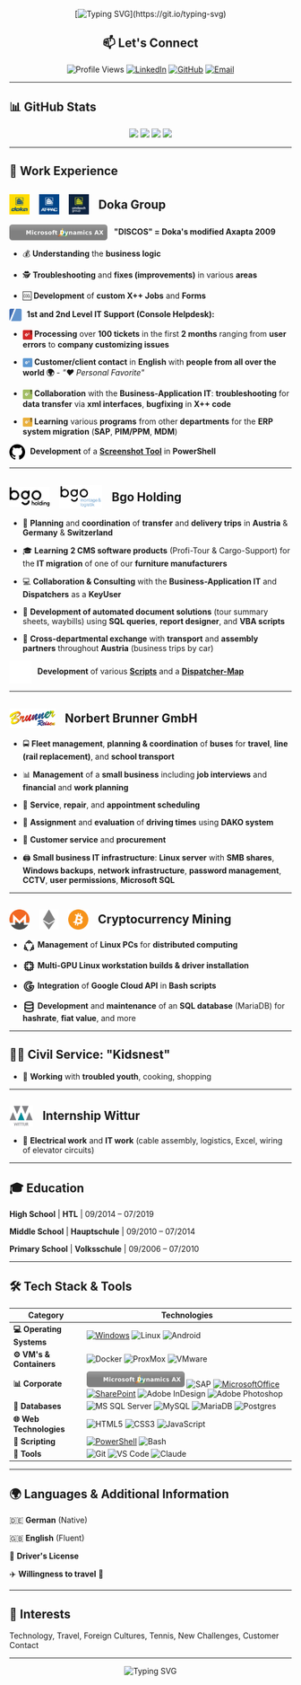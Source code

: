 <div align="center">
  
  <!-- Dynamic Typing Headline -->
  [![Typing SVG](https://readme-typing-svg.herokuapp.com?font=Fira+Code&size=28&duration=3000&pause=1000&color=00FF00&background=1A1A1A&center=true&vCenter=true&multiline=true&width=900&height=120&lines=👋+Welcome+to+my+GitHub!;🔧+Automation+Enthusiast+%7C+Problem+Solver;🏝️+Currently+on+Holiday!)](https://git.io/typing-svg)

## 📫 Let's Connect

![Profile Views](https://komarev.com/ghpvc/?username=Ezellhof&label=Profile%20views&color=00FF00&style=for-the-badge&labelColor=1A1A1A)
[![LinkedIn](https://img.shields.io/badge/LinkedIn-0077B5?style=for-the-badge&logo=linkedin&logoColor=white)](https://www.linkedin.com/in/erik-zellhofer-k1999?utm_source=share&utm_campaign=share_via&utm_content=profile&utm_medium=android_app)
[![GitHub](https://img.shields.io/badge/GitHub-100000?style=for-the-badge&logo=github&logoColor=white)](https://github.com/Ezellhof)
[![Email](https://img.shields.io/badge/Email-D14836?style=for-the-badge&logo=gmail&logoColor=white)](mailto:erik@kingslayer.cc)

</div>

---

## 📊 GitHub Stats

<div align="center">

<img height="150em" src="https://github-readme-stats.vercel.app/api/pin/?username=Ezellhof&repo=doka-screenshottool&theme=radical&bg_color=1A1A1A&title_color=00FF00&text_color=ffffff&icon_color=00FF00&border_color=00FF00&description_lines_count=3" />
<img height="150em" src="https://github-readme-stats.vercel.app/api?username=Ezellhof&show_icons=true&theme=radical&bg_color=1A1A1A&title_color=00FF00&text_color=ffffff&icon_color=00FF00&border_color=00FF00" />

<img height="150em" src="https://github-readme-stats.vercel.app/api/top-langs/?username=Ezellhof&layout=compact&theme=radical&bg_color=1A1A1A&title_color=00FF00&text_color=ffffff&border_color=00FF00" />
<img height="150em" src="https://github-readme-streak-stats.herokuapp.com/?user=Ezellhof&theme=radical&background=1A1A1A&stroke=00FF00&ring=00FF00&fire=00FF00&currStreakNum=ffffff&sideNums=ffffff&currStreakLabel=00FF00&sideLabels=ffffff&dates=ffffff" />

</div>

---

## 💼 Work Experience

## <img src="./assets/Doka_Logo_Square_RGB.svg" height="36" style="vertical-align: middle; margin-right: 12px;"> <img src="./assets/AtPac_Logo_Square_RGB.svg" height="36" style="vertical-align: middle; margin-right: 12px;"> <img src="./assets/UG_Logo_Square_RGB_Lime_Blue.svg" height="36" style="vertical-align: middle; margin-right: 12px;"> <span style="vertical-align: middle;">Doka Group</span>

<img src="assets/AX2009_Badge.svg" alt="Logo" style="height: 2.0em; vertical-align: middle;"> &nbsp; **"DISCOS" = Doka's modified Axapta 2009**

* 💰 **Understanding** the **business logic**

- 🕵 **Troubleshooting** and **fixes (improvements)** in various **areas**

* 🆒 **Development** of **custom X++ Jobs** and **Forms**

<img src="assets/helpdesk-logo.svg" alt="Logo" style="height: 1.6em; vertical-align: middle; margin-left; margin-right: 5px;"> **1st and 2nd Level IT Support (Console Helpdesk):** 

* <img src="assets/Red_Bomb_Explo_Ticket.svg" alt="Red_Bomb_Ticket" style="height: 1.2em; vertical-align: middle;"> **Processing** over **100 tickets** in the first **2 months** ranging from **user errors** to **company customizing issues**

- <img src="assets/Blue_Ticket.svg" alt="Blue_Ticket" style="height: 1.2em; vertical-align: middle;">  **Customer/client contact** in **English** with **people from all over the world 🌍** - *"❤️ Personal Favorite"*

* <img src="assets/Green_Bomb_Explo_Ticket.svg" alt="Blue_Ticket" style="height: 1.2em; vertical-align: middle;"> **Collaboration** with the **Business-Application IT**: **troubleshooting** for **data transfer** via **xml interfaces**, **bugfixing** in **X++ code**

- <img src="assets/Yellow_Bomb_Explo_Ticket.svg" alt="Blue_Ticket" style="height: 1.2em; vertical-align: middle;"> **Learning** various **programs** from other **departments** for the **ERP system migration** (**SAP**, **PIM/PPM**, **MDM**)

<a href="https://github.com/Ezellhof"><img src="assets/github.svg" alt="Logo" style="height: 2.0em; vertical-align: middle; margin-right:5px;"></a> **Development** of a **[Screenshot Tool](https://github.com/Ezellhof/DOKA-ScreenShotTool)** in **PowerShell**

---

## <img src="assets/bgo_holding.svg" class="svg-darkmode" alt="Logo" style="height: 1.7em; vertical-align: middle; margin-right: 12px;"> <img src="assets/bgo_montage.svg" class="svg-darkmode" alt="Logo" style="height: 2.0em; vertical-align: middle; margin-right: 12px;"> <span style="vertical-align: middle;">Bgo Holding</span>

* 🚛 **Planning** and **coordination** of **transfer** and **delivery trips** in **Austria** & **Germany** & **Switzerland**

- 🎓 **Learning** **2 CMS software products** (Profi-Tour & Cargo-Support) for the **IT migration** of one of our **furniture manufacturers**

* 💻 **Collaboration & Consulting** with the **Business-Application IT** and **Dispatchers** as a **KeyUser**

- 🧾 **Development of automated document solutions** (tour summary sheets, waybills) using **SQL queries**, **report designer**, and **VBA scripts**

* 💁 **Cross-departmental exchange** with **transport** and **assembly partners** throughout **Austria** (business trips by car)

<a href="https://github.com/BMLZellEr/bgo_montage_und_logistik"><picture><source media="(prefers-color-scheme: dark)" srcset="assets/github-button-dark.svg"><img src="assets/github-button-light.svg" alt="GitHub" height="40" style="vertical-align: middle; margin-right: 10px;"></picture></a>**Development** of various **[Scripts](https://github.com/BMLZellEr/bgo_montage_und_logistik/tree/main/excel-makros)** and a **[Dispatcher-Map](https://bmlzeller.github.io/bgo_montage_und_logistik/austria_cargo_zone_map/index.html)**

---

## <img src="assets/Brunner_Logo.svg" alt="Logo" style="height: 1.7em; vertical-align: middle; margin-right: 12px;"> <span style="vertical-align: middle;">Norbert Brunner GmbH</span>

* 🚍 **Fleet management**, **planning & coordination** of **buses** for **travel**, **line (rail replacement)**, and **school transport**

- 📊 **Management** of a **small business** including **job interviews** and **financial** and **work planning**

* 📆 **Service**, **repair**, and **appointment scheduling**

- 🚌 **Assignment** and **evaluation** of **driving times** using **DAKO system**

* 💸 **Customer service** and **procurement**

- 🖨️ **Small business IT infrastructure**: **Linux server** with **SMB shares**, **Windows backups**, **network infrastructure**, **password management**, **CCTV**, **user permissions**, **Microsoft SQL**

---

## <img src="assets/monero-colored.svg" alt="Logo" style="height: 1.7em; vertical-align: middle; margin-right: 12px;"> <img src="assets/ethereum-colored.svg" alt="Logo" style="height: 1.7em; vertical-align: middle; margin-right: 12px;"> <img src="assets/bitcoin-colored.svg" alt="Logo" style="height: 1.7em; vertical-align: middle; margin-right: 12px;"> <span style="vertical-align: middle;">Cryptocurrency Mining</span>

* <img src="assets/ubuntu.svg" class="svg-darkmode"  alt="Logo" style="height: 1.6em; vertical-align: middle;"> **Management** of **Linux PCs** for **distributed computing**

- <img src="assets/cpu.svg" class="svg-darkmode"  alt="Logo" style="height: 1.6em; vertical-align: middle;"> **Multi-GPU Linux workstation builds & driver installation**

* <img src="assets/google.svg" class="svg-darkmode" alt="Logo" style="height: 1.6em; vertical-align: middle;">  **Integration** of **Google Cloud API** in **Bash scripts**

- <img src="assets/database.svg" class="svg-darkmode"  alt="Logo" style="height: 1.6em; vertical-align: middle;"> **Development** and **maintenance** of an **SQL database** (MariaDB) for **hashrate**, **fiat value**, and more

---

## 🧑‍🏫 Civil Service: "Kidsnest"

* 🤹 **Working** with **troubled youth**, cooking, shopping

---

## <img src="assets/wittur.svg" alt="Logo" style="height: 1.7em; vertical-align: middle; margin-right: 12px;"> <span style="vertical-align: middle;">Internship Wittur</span>

* 🔌 **Electrical work** and **IT work** (cable assembly, logistics, Excel, wiring of elevator circuits)

---

## 🎓 Education

**High School** | **HTL** | 09/2014 – 07/2019

**Middle School** | **Hauptschule** | 09/2010 – 07/2014

**Primary School** | **Volksschule** | 09/2006 – 07/2010

---

## 🛠️ Tech Stack & Tools

<div align="center">

| Category | Technologies |
|----------|-------------|
| **💻 Operating Systems** | [![Windows](https://custom-icon-badges.demolab.com/badge/Windows-0078D6?logo=windows-logo-erik&logoColor=0C2340&style=for-the-badge)](https://www.microsoft.com) ![Linux](https://img.shields.io/badge/Linux-FCC624?style=for-the-badge&logo=linux&logoColor=black) ![Android](https://img.shields.io/badge/Android-3DDC84?style=for-the-badge&logo=android&logoColor=white) |
| **⚙️ VM's & Containers** | ![Docker](https://img.shields.io/badge/Docker-2496ED?style=for-the-badge&logo=docker&logoColor=white) ![ProxMox](https://img.shields.io/badge/Proxmox-E57000?style=for-the-badge&logo=proxmox&logoColor=white) ![VMware](https://img.shields.io/badge/VMware-231f20?style=for-the-badge&logo=VMware&logoColor=white) |
| **📊 Corporate** | <img src="assets/AX2009_Badge.svg" alt="Microsoft Dynamics AX" height="28"/> ![SAP](https://img.shields.io/badge/SAP-0FAAFF?style=for-the-badge&logo=sap&logoColor=white) [![MicrosoftOffice](https://custom-icon-badges.demolab.com/badge/Microsoft%20Office-D83B01?logo=office-logo-erik&logoColor=FFFFFF&style=for-the-badge)](https://www.microsoft.com) [![SharePoint](https://custom-icon-badges.demolab.com/badge/Sharepoint-1a9ba1?logo=sharepoint-logo-erik&logoColor=FFFFFF&style=for-the-badge)](https://www.microsoft.com) ![Adobe InDesign](https://img.shields.io/badge/Adobe%20InDesign-49021F?style=for-the-badge&logo=adobeindesign&logoColor=white) ![Adobe Photoshop](https://img.shields.io/badge/adobe%20photoshop-%2331A8FF.svg?style=for-the-badge&logo=adobe%20photoshop&logoColor=white) |
| **💾 Databases** | ![MS SQL Server](https://img.shields.io/badge/Microsoft%20SQL%20Server-CC2927?style=for-the-badge&logo=microsoft%20sql%20server&logoColor=white) ![MySQL](https://img.shields.io/badge/mysql-%2300f.svg?style=for-the-badge&logo=mysql&logoColor=white) ![MariaDB](https://img.shields.io/badge/MariaDB-003545?style=for-the-badge&logo=mariadb&logoColor=white) ![Postgres](https://img.shields.io/badge/PostgreSQL-316192?style=for-the-badge&logo=postgresql&logoColor=white) |
| **🌐 Web Technologies** | ![HTML5](https://img.shields.io/badge/html5-%23E34F26.svg?style=for-the-badge&logo=html5&logoColor=white) ![CSS3](https://img.shields.io/badge/css3-%231572B6.svg?style=for-the-badge&logo=css3&logoColor=white) ![JavaScript](https://img.shields.io/badge/javascript-%23323330.svg?style=for-the-badge&logo=javascript&logoColor=%23F7DF1E) |
| **📃 Scripting** | [![PowerShell](https://custom-icon-badges.demolab.com/badge/Powershell-5391FE?logo=powershell-logo-erik&logoColor=&style=for-the-badge)](https://www.microsoft.com) ![Bash](https://img.shields.io/badge/Bash-4EAA25?style=for-the-badge&logo=GNU%20Bash&logoColor=white) |
| **🔧 Tools** | ![Git](https://img.shields.io/badge/git-%23F05033.svg?style=for-the-badge&logo=git&logoColor=white) ![VS Code](https://img.shields.io/badge/Visual%20Studio%20Code-0078d7.svg?style=for-the-badge&logo=visual-studio-code&logoColor=white) ![Claude](https://img.shields.io/badge/Claude-D97757?style=for-the-badge&logo=claude&logoColor=white) |

</div>

---

## 🌍 Languages & Additional Information

🇩🇪 **German** (Native)
 
🇬🇧 **English** (Fluent)

🚗 **Driver's License**

✈️ **Willingness to travel** 💯

---

## 🎯 Interests

Technology, Travel, Foreign Cultures, Tennis, New Challenges, Customer Contact

---

<div align="center">
  
![Typing SVG](https://readme-typing-svg.herokuapp.com?font=Fira+Code&size=20&duration=2000&pause=1000&color=00FF00&center=true&vCenter=true&width=500&lines=Keep+coding!+💻;Automation+is+Key!+🔧;Thanks+for+visiting+my+profile!+🚀)

</div>
